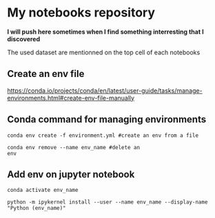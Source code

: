 # My notebooks repository

**I will push here sometimes when I find something interresting that I discovered** 

The used dataset are mentionned on the top cell of each notebooks

## Create an env file

https://conda.io/projects/conda/en/latest/user-guide/tasks/manage-environments.html#create-env-file-manually

## Conda command for managing environments

```
conda env create -f environment.yml #create an env from a file

conda env remove --name env_name #delete an
env
```

## Add env on jupyter notebook

```
conda activate env_name

python -m ipykernel install --user --name env_name --display-name "Python (env_name)"
```
